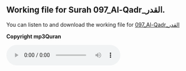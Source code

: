 
## Working file for Surah 097_Al-Qadr_القدر.

You can listen to and download the working file for [097_Al-Qadr_القدر](https://server9.mp3quran.net/huthifi_qalon/097.mp3)

**Copyright mp3Quran**

<audio controls src="https://server9.mp3quran.net/huthifi_qalon/097.mp3"></audio>
